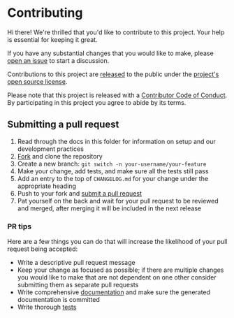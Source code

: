 # Contributing

Hi there! We're thrilled that you'd like to contribute to this project. Your help is essential for keeping it great.

If you have any substantial changes that you would like to make, please [open an issue](issues/new) to start a discussion.

Contributions to this project are [released](https://help.github.com/articles/github-terms-of-service/#6-contributions-under-repository-license) to the public under the [project's open source license](https://github.com/primer/view_components/blob/main/LICENSE.txt).

Please note that this project is released with a [Contributor Code of Conduct](https://github.com/primer/view_components/blob/main/CODE_OF_CONDUCT.md). By participating in this project you agree to abide by its terms.

## Submitting a pull request

1. Read through the docs in this folder for information on setup and our development practices
1. [Fork](https://github.com/primer/view_components/fork) and clone the repository
1. Create a new branch: `git switch -n your-username/your-feature`
1. Make your change, add tests, and make sure all the tests still pass
1. Add an entry to the top of `CHANGELOG.md` for your change under the appropriate heading
1. Push to your fork and [submit a pull request](https://github.com/primer/compare)
1. Pat yourself on the back and wait for your pull request to be reviewed and merged, after merging it will be included in the next release

### PR tips

Here are a few things you can do that will increase the likelihood of your pull request being accepted:

* Write a descriptive pull request message
* Keep your change as focused as possible; if there are multiple changes you would like to make that are not dependent on one other consider submitting them as separate pull requests
* Write comprehensive [documentation](https://primer.style/view-components/contributing#writing-documentation) and make sure the generated documentation is committed
* Write thorough [tests](https://primer.style/view-components/contributing#testing)
